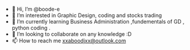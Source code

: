 - 👋 Hi, I’m @boode-e
- 👀 I’m interested in Graphic Design, coding and stocks trading 
- 🌱 I’m currently learning Business Administration ,fundementals of GD , python coding .
- 💞️ I’m looking to collaborate on any knowledge :D
- 📫 How to reach me xxaboodjxx@outlook.com

<!---
boode-e/boode-e is a ✨ special ✨ repository because its `README.md` (this file) appears on your GitHub profile.
You can click the Preview link to take a look at your changes.
--->
